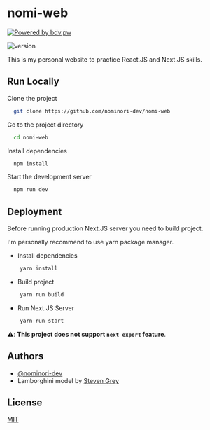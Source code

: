 
# nomi-web

[![Powered by bdv.pw](https://img.shields.io/badge/powered%20by-bdv.pw-blueviolet)](https://bdv.pw/)

![version](https://img.shields.io/badge/version-0.2.0-success)

This is my personal website to practice React.JS and Next.JS skills.


## Run Locally

Clone the project

```bash
  git clone https://github.com/nominori-dev/nomi-web
```

Go to the project directory

```bash
  cd nomi-web
```

Install dependencies

```bash
  npm install
```

Start the development server

```bash
  npm run dev
```


## Deployment

Before running production Next.JS server you need to build project.

I'm personally recommend to use yarn package manager.

* Install dependencies
```bash
    yarn install
```

* Build project

```bash
    yarn run build
```

* Run Next.JS Server

```bash
    yarn run start
```

⚠️: **This project does not support `next export` feature**.




## Authors

- [@nominori-dev](https://www.github.com/nominori-dev)
- Lamborghini model by [Steven Grey](https://sketchfab.com/3d-models/lamborghini-urus-2650599973b649ddb4460ff6c03e4aa2)


## License

[MIT](https://choosealicense.com/licenses/mit/)

